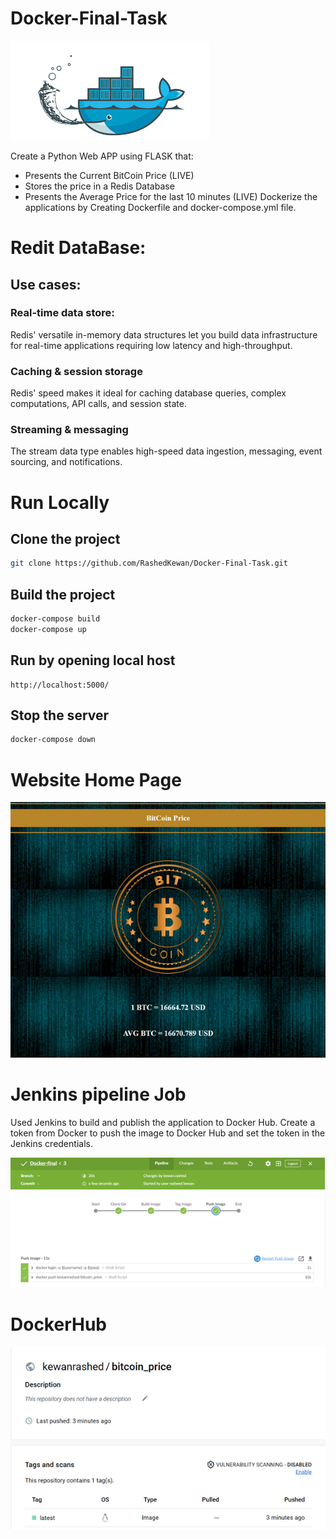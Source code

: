 # Docker-Final-Task

![alt text](static/assets/dockerflask-removebg-preview.png)

Create a Python Web APP using FLASK that:
  -  Presents the Current BitCoin Price (LIVE)
  - Stores the price in a Redis Database
  - Presents the Average Price for the last 10 minutes (LIVE)
Dockerize the applications by Creating Dockerfile and docker-compose.yml file.

# Redit DataBase:

## Use cases:

### Real-time data store:

Redis' versatile in-memory data structures let you build data infrastructure for real-time applications requiring 
low latency and high-throughput.

### Caching & session storage

Redis' speed makes it ideal for caching database queries, complex computations, API calls, and session state.

### Streaming & messaging
The stream data type enables high-speed data ingestion, messaging, event sourcing, and notifications.

# Run Locally

## Clone the project


```bash
git clone https://github.com/RashedKewan/Docker-Final-Task.git
```

## Build the project
```bash
docker-compose build
docker-compose up
```

## Run by opening local host
```
http://localhost:5000/
```

## Stop the server
```bash
docker-compose down
```
 
# Website Home Page

![alt text](static/assets/web-homepage.png)

# Jenkins pipeline Job
Used Jenkins to build and publish the application to Docker Hub. Create a token from Docker to push the 
image to Docker Hub and set the token in the Jenkins credentials.

![alt text](static/assets/jenkins-pipeline.png)

# DockerHub 

![alt text](static/assets/bitcoin-image.png)
